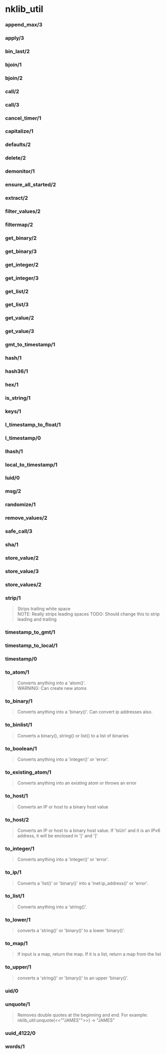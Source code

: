 # nklib_util



### append_max/3
### apply/3
### bin_last/2
### bjoin/1
### bjoin/2
### call/2
### call/3
### cancel_timer/1
### capitalize/1
### defaults/2
### delete/2
### demonitor/1
### ensure_all_started/2
### extract/2
### filter_values/2
### filtermap/2
### get_binary/2
### get_binary/3
### get_integer/2
### get_integer/3
### get_list/2
### get_list/3
### get_value/2
### get_value/3
### gmt_to_timestamp/1
### hash/1
### hash36/1
### hex/1
### is_string/1
### keys/1
### l_timestamp_to_float/1
### l_timestamp/0
### lhash/1
### local_to_timestamp/1
### luid/0
### msg/2
### randomize/1
### remove_values/2
### safe_call/3
### sha/1
### store_value/2
### store_value/3
### store_values/2

### strip/1
> Strips trailing white space  
  NOTE: Really strips leading spaces
  TODO: Should change this to strip leading and trailing



### timestamp_to_gmt/1
### timestamp_to_local/1
### timestamp/0
### to_atom/1
> Converts anything into a 'atom()'.  
  WARNING: Can create new atoms

### to_binary/1
> Converts anything into a 'binary()'. Can convert ip addresses also.

### to_binlist/1
> Converts a binary(), string() or list() to a list of binaries

### to_boolean/1
> Converts anything into a 'integer()' or 'error'.

### to_existing_atom/1
> Converts anything into an existing atom or throws an error

### to_host/1
> Converts an IP or host to a binary host value

### to_host/2
> Converts an IP or host to a binary host value.
  If 'IsUri' and it is an IPv6 address, it will be enclosed in '[' and ']'

### to_integer/1
> Converts anything into a 'integer()' or 'error'.

### to_ip/1
> Converts a 'list()' or 'binary()' into a 'inet:ip_address()' or 'error'.

### to_list/1
> Converts anything into a 'string()'.

### to_lower/1
> converts a 'string()' or 'binary()' to a lower 'binary()'.

### to_map/1
> If input is a map, return the map.  If it is a list, return a map from the list

### to_upper/1
> converts a 'string()' or 'binary()' to an upper 'binary()'.

### uid/0

### unquote/1
> Removes double quotes at the beginning and end.  For example: nklib_util:unquote(<<"\"JAMES\"">>) -> "JAMES"

### uuid_4122/0
### words/1
